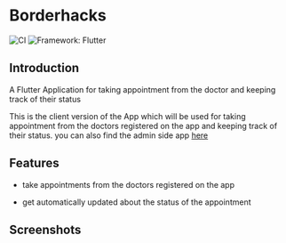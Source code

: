# Borderhacks

![CI](https://github.com/aman-singh7/borderhacks_client/actions/workflows/ci.yml/badge.svg?branch=master) ![Framework: Flutter](https://img.shields.io/badge/Framework-Flutter-blue.svg)

## Introduction

A Flutter Application for taking appointment from the doctor and keeping track of their status

This is the client version of the App which will be used for taking appointment from the doctors registered on the app and keeping track of their status. you can also find the admin side app [here](https://github.com/anand817/borderhacks_admin.git)

## Features

- take appointments from the doctors registered on the app

- get automatically updated about the status of the appointment

## Screenshots